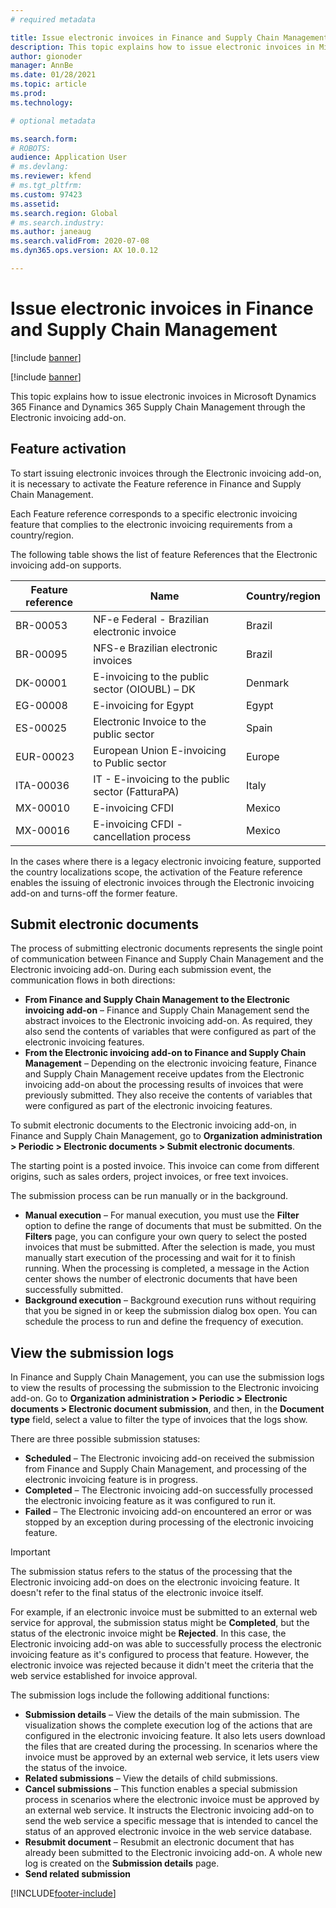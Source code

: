 ```yaml
---
# required metadata

title: Issue electronic invoices in Finance and Supply Chain Management
description: This topic explains how to issue electronic invoices in Microsoft Dynamics 365 Finance and Dynamics 365 Supply Chain Management through the Electronic invoicing add-on.
author: gionoder
manager: AnnBe
ms.date: 01/28/2021
ms.topic: article
ms.prod: 
ms.technology: 

# optional metadata

ms.search.form: 
# ROBOTS: 
audience: Application User
# ms.devlang: 
ms.reviewer: kfend
# ms.tgt_pltfrm: 
ms.custom: 97423
ms.assetid: 
ms.search.region: Global
# ms.search.industry: 
ms.author: janeaug
ms.search.validFrom: 2020-07-08
ms.dyn365.ops.version: AX 10.0.12

---
```


# Issue electronic invoices in Finance and Supply Chain Management

[!include [banner](../includes/banner.md)]

[!include [banner](../includes/preview-banner.md)]

This topic explains how to issue electronic invoices in Microsoft Dynamics 365 Finance and Dynamics 365 Supply Chain Management through the Electronic invoicing add-on.


## Feature activation

To start issuing electronic invoices through the Electronic invoicing add-on, it is necessary to activate the Feature reference in Finance and Supply Chain Management.

Each Feature reference corresponds to a specific electronic invoicing feature that complies to the electronic invoicing requirements from a country/region.

The following table shows the list of feature References that the Electronic invoicing add-on supports.

| Feature reference | Name                                              | Country/region |
|-------------------|---------------------------------------------------|----------------|
| BR-00053          | NF-e Federal - Brazilian electronic invoice       | Brazil         |
| BR-00095          | NFS-e Brazilian electronic invoices               | Brazil         |
| DK-00001          | E-invoicing to the public sector (OIOUBL) – DK    | Denmark        |
| EG-00008          | E-invoicing for Egypt                             | Egypt          |
| ES-00025          | Electronic Invoice to the public sector           | Spain          |
| EUR-00023         | European Union E-invoicing to Public sector       | Europe         |
| ITA-00036         | IT - E-invoicing to the public sector (FatturaPA) | Italy          |
| MX-00010          | E-invoicing CFDI                                  | Mexico         |
| MX-00016          | E-invoicing CFDI - cancellation process           | Mexico         |

In the cases where there is a legacy electronic invoicing feature, supported the country localizations scope, the activation of the Feature reference enables the issuing of electronic invoices through the Electronic invoicing add-on and turns-off the former feature.

## Submit electronic documents

The process of submitting electronic documents represents the single point of communication between Finance and Supply Chain Management and the Electronic invoicing add-on. During each submission event, the communication flows in both directions:

- **From Finance and Supply Chain Management to the Electronic invoicing add-on** – Finance and Supply Chain Management send the abstract invoices to the Electronic invoicing add-on. As required, they also send the contents of variables that were configured as part of the electronic invoicing features.
- **From the Electronic invoicing add-on to Finance and Supply Chain Management** – Depending on the electronic invoicing feature, Finance and Supply Chain Management receive updates from the Electronic invoicing add-on about the processing results of invoices that were previously submitted. They also receive the contents of variables that were configured as part of the electronic invoicing features.

To submit electronic documents to the Electronic invoicing add-on, in Finance and Supply Chain Management, go to **Organization administration &gt; Periodic &gt; Electronic documents &gt; Submit electronic documents**.

The starting point is a posted invoice. This invoice can come from different origins, such as sales orders, project invoices, or free text invoices.

The submission process can be run manually or in the background.

- **Manual execution** – For manual execution, you must use the **Filter** option to define the range of documents that must be submitted. On the **Filters** page, you can configure your own query to select the posted invoices that must be submitted. After the selection is made, you must manually start execution of the processing and wait for it to finish running. When the processing is completed, a message in the Action center shows the number of electronic documents that have been successfully submitted.
- **Background execution** – Background execution runs without requiring that you be signed in or keep the submission dialog box open. You can schedule the process to run and define the frequency of execution.

## View the submission logs

In Finance and Supply Chain Management, you can use the submission logs to view the results of processing the submission to the Electronic invoicing add-on. Go to **Organization administration &gt; Periodic &gt; Electronic documents &gt; Electronic document submission**, and then, in the **Document type** field, select a value to filter the type of invoices that the logs show.

There are three possible submission statuses:

- **Scheduled** – The Electronic invoicing add-on received the submission from Finance and Supply Chain Management, and processing of the electronic invoicing feature is in progress.
- **Completed** – The Electronic invoicing add-on successfully processed the electronic invoicing feature as it was configured to run it.
- **Failed** – The Electronic invoicing add-on encountered an error or was stopped by an exception during processing of the electronic invoicing feature.

> [!IMPORTANT]
> The submission status refers to the status of the processing that the Electronic invoicing add-on does on the electronic invoicing feature. It doesn't refer to the final status of the electronic invoice itself.
>
> For example, if an electronic invoice must be submitted to an external web service for approval, the submission status might be **Completed**, but the status of the electronic invoice might be **Rejected**. In this case, the Electronic invoicing add-on was able to successfully process the electronic invoicing feature as it's configured to process that feature. However, the electronic invoice was rejected because it didn't meet the criteria that the web service established for invoice approval.

The submission logs include the following additional functions:

- **Submission details** – View the details of the main submission. The visualization shows the complete execution log of the actions that are configured in the electronic invoicing feature. It also lets users download the files that are created during the processing. In scenarios where the invoice must be approved by an external web service, it lets users view the status of the invoice.
- **Related submissions** – View the details of child submissions.
- **Cancel submissions** – This function enables a special submission process in scenarios where the electronic invoice must be approved by an external web service. It instructs the Electronic invoicing add-on to send the web service a specific message that is intended to cancel the status of an approved electronic invoice in the web service database.
- **Resubmit document** – Resubmit an electronic document that has already been submitted to the Electronic invoicing add-on. A whole new log is created on the **Submission details** page.
- **Send related submission**


[!INCLUDE[footer-include](../../includes/footer-banner.md)]